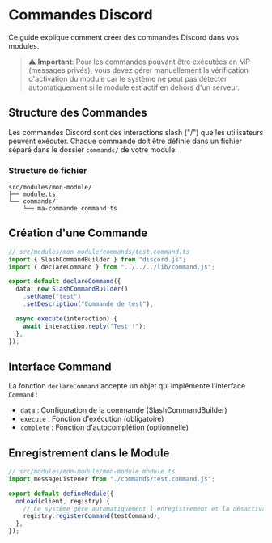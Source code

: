 # Commandes Discord

Ce guide explique comment créer des commandes Discord dans vos modules.

> ⚠️ **Important**: Pour les commandes pouvant être exécutées en MP (messages privés), vous devez gérer manuellement la
> vérification d'activation du module car le système ne peut pas détecter automatiquement si le module est actif en
> dehors d'un serveur.

## Structure des Commandes

Les commandes Discord sont des interactions slash ("/") que les utilisateurs peuvent exécuter. Chaque commande doit être
définie dans un fichier séparé dans le dossier `commands/` de votre module.

### Structure de fichier

```
src/modules/mon-module/
├── module.ts
└── commands/
    └── ma-commande.command.ts
```

## Création d'une Commande

```typescript
// src/modules/mon-module/commands/test.command.ts
import { SlashCommandBuilder } from "discord.js";
import { declareCommand } from "../../../lib/command.js";

export default declareCommand({
  data: new SlashCommandBuilder()
    .setName("test")
    .setDescription("Commande de test"),

  async execute(interaction) {
    await interaction.reply("Test !");
  },
});
```

## Interface Command

La fonction `declareCommand` accepte un objet qui implémente l'interface `Command` :

- `data` : Configuration de la commande (SlashCommandBuilder)
- `execute` : Fonction d'exécution (obligatoire)
- `complete` : Fonction d'autocomplétion (optionnelle)

## Enregistrement dans le Module

```typescript
// src/modules/mon-module/mon-module.module.ts
import messageListener from "./commands/test.command.js";

export default defineModule({
  onLoad(client, registry) {
    // Le système gère automatiquement l'enregistrement et la désactivation des commandes
    registry.registerCommand(testCommand);
  },
});
```

